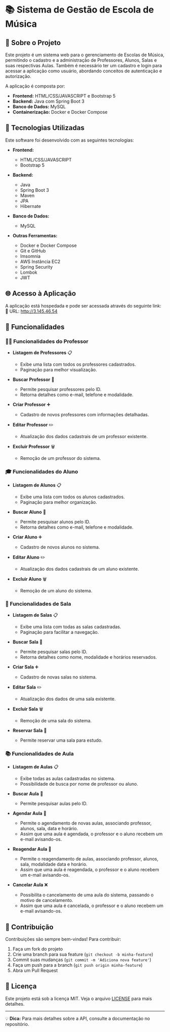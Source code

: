 # 📚 Sistema de Gestão de Escola de Música

## 📌 Sobre o Projeto

Este projeto é um sistema web para o gerenciamento de Escolas de Música, permitindo o cadastro e a administração de Professores, Alunos, Salas e suas respectivas Aulas. Também é necessário ter um cadastro e login para acessar a aplicação como usuário, abordando conceitos de autenticação e autorização.

A aplicação é composta por:

- **Frontend:** HTML/CSS/JAVASCRIPT e Bootstrap 5
- **Backend:** Java com Spring Boot 3
- **Banco de Dados:** MySQL
- **Containerização:** Docker e Docker Compose

## 🚀 Tecnologias Utilizadas

Este software foi desenvolvido com as seguintes tecnologias:

- **Frontend:**

  - HTML/CSS/JAVASCRIPT
  - Bootstrap 5

- **Backend:**

  - Java
  - Spring Boot 3
  - Maven
  - JPA
  - Hibernate

- **Banco de Dados:**

  - MySQL

- **Outras Ferramentas:**

  - Docker e Docker Compose
  - Git e GitHub
  - Imsomnia
  - AWS Instância EC2
  - Spring Security
  - Lombok
  - JWT
 
## 🌐 Acesso à Aplicação

A aplicação está hospedada e pode ser acessada através do seguinte link:
🔗 URL: http://3.145.46.54

## 🔧 Funcionalidades

### 👨‍🏫 Funcionalidades do Professor

- **Listagem de Professores** 📋

  - Exibe uma lista com todos os professores cadastrados.
  - Paginação para melhor visualização.

- **Buscar Professor** 🔎

  - Permite pesquisar professores pelo ID.
  - Retorna detalhes como e-mail, telefone e modalidade.

- **Criar Professor** ➕

  - Cadastro de novos professores com informações detalhadas.

- **Editar Professor** ✏️

  - Atualização dos dados cadastrais de um professor existente.

- **Excluir Professor** 🗑️

  - Remoção de um professor do sistema.

### 🎓 Funcionalidades do Aluno

- **Listagem de Alunos** 📋

  - Exibe uma lista com todos os alunos cadastrados.
  - Paginação para melhor organização.

- **Buscar Aluno** 🔎

  - Permite pesquisar alunos pelo ID.
  - Retorna detalhes como e-mail, telefone e modalidade.

- **Criar Aluno** ➕

  - Cadastro de novos alunos no sistema.

- **Editar Aluno** ✏️

  - Atualização dos dados cadastrais de um aluno existente.

- **Excluir Aluno** 🗑️

  - Remoção de um aluno do sistema.

### 🏫 Funcionalidades de Sala

- **Listagem de Salas** 📋

  - Exibe uma lista com todas as salas cadastradas.
  - Paginação para facilitar a navegação.

- **Buscar Sala** 🔎

  - Permite pesquisar salas pelo ID.
  - Retorna detalhes como nome, modalidade e horários reservados.

- **Criar Sala** ➕

  - Cadastro de novas salas no sistema.

- **Editar Sala** ✏️

  - Atualização dos dados de uma sala existente.

- **Excluir Sala** 🗑️

  - Remoção de uma sala do sistema.

- **Reservar Sala** 📅

  - Permite reservar uma sala para estudo.

### 📚 Funcionalidades de Aula

- **Listagem de Aulas** 📋

  - Exibe todas as aulas cadastradas no sistema.
  - Possibilidade de busca por nome de professor ou aluno.

- **Buscar Aula** 🔎

  - Permite pesquisar aulas pelo ID.

* **Agendar Aula** 📅

  - Permite o agendamento de novas aulas, associando professor, alunos, sala, data e horário.
  - Assim que uma aula é agendada, o professor e o aluno recebem um e-mail avisando-os.
 
* **Reagendar Aula** 📅

  - Permite o reagendamento de aulas, associando professor, alunos, sala, modalidade data e horário.
  - Assim que uma aula é reagendada, o professor e o aluno recebem um e-mail avisando-os.

* **Cancelar Aula** ❌

  - Possibilita o cancelamento de uma aula do sistema, passando o motivo de cancelamento.
  - Assim que uma aula é cancelada, o professor e o aluno recebem um e-mail avisando-os.

## 🤝 Contribuição

Contribuições são sempre bem-vindas! Para contribuir:

1. Faça um fork do projeto
2. Crie uma branch para sua feature (`git checkout -b minha-feature`)
3. Commit suas mudanças (`git commit -m 'Adiciona nova feature'`)
4. Faça um push para a branch (`git push origin minha-feature`)
5. Abra um Pull Request

## 📄 Licença

Este projeto está sob a licença MIT. Veja o arquivo [LICENSE](LICENSE) para mais detalhes.

---

💡 **Dica:** Para mais detalhes sobre a API, consulte a documentação no repositório.

